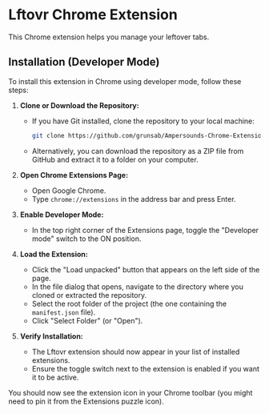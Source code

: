 # Lftovr Chrome Extension

This Chrome extension helps you manage your leftover tabs.

## Installation (Developer Mode)

To install this extension in Chrome using developer mode, follow these steps:

1.  **Clone or Download the Repository:**
    *   If you have Git installed, clone the repository to your local machine:
        ```bash
        git clone https://github.com/grunsab/Ampersounds-Chrome-Extension.git
        ```
    *   Alternatively, you can download the repository as a ZIP file from GitHub and extract it to a folder on your computer.

2.  **Open Chrome Extensions Page:**
    *   Open Google Chrome.
    *   Type `chrome://extensions` in the address bar and press Enter.

3.  **Enable Developer Mode:**
    *   In the top right corner of the Extensions page, toggle the "Developer mode" switch to the ON position.

4.  **Load the Extension:**
    *   Click the "Load unpacked" button that appears on the left side of the page.
    *   In the file dialog that opens, navigate to the directory where you cloned or extracted the repository.
    *   Select the root folder of the project (the one containing the `manifest.json` file).
    *   Click "Select Folder" (or "Open").

5.  **Verify Installation:**
    *   The Lftovr extension should now appear in your list of installed extensions.
    *   Ensure the toggle switch next to the extension is enabled if you want it to be active.

You should now see the extension icon in your Chrome toolbar (you might need to pin it from the Extensions puzzle icon). 